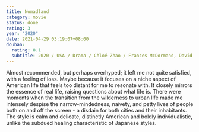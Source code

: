 ```yaml
---
title: Nomadland
category: movie
status: done
rating: 3
year: "2020"
date: 2021-04-29 03:19:07+08:00
douban:
  rating: 8.1
  subtitle: 2020 / USA / Drama / Chloé Zhao / Frances McDormand, David Strathairn
---
```


Almost recommended, but perhaps overhyped; it left me not quite satisfied, with a feeling of loss. Maybe because it focuses on a niche aspect of American life that feels too distant for me to resonate with. It closely mirrors the essence of real life, raising questions about what life is. There were moments when the transition from the wilderness to urban life made me intensely despise the narrow-mindedness, naivety, and petty lives of people both on and off the screen - a disdain for both cities and their inhabitants. The style is calm and delicate, distinctly American and boldly individualistic, unlike the subdued healing characteristic of Japanese styles.
